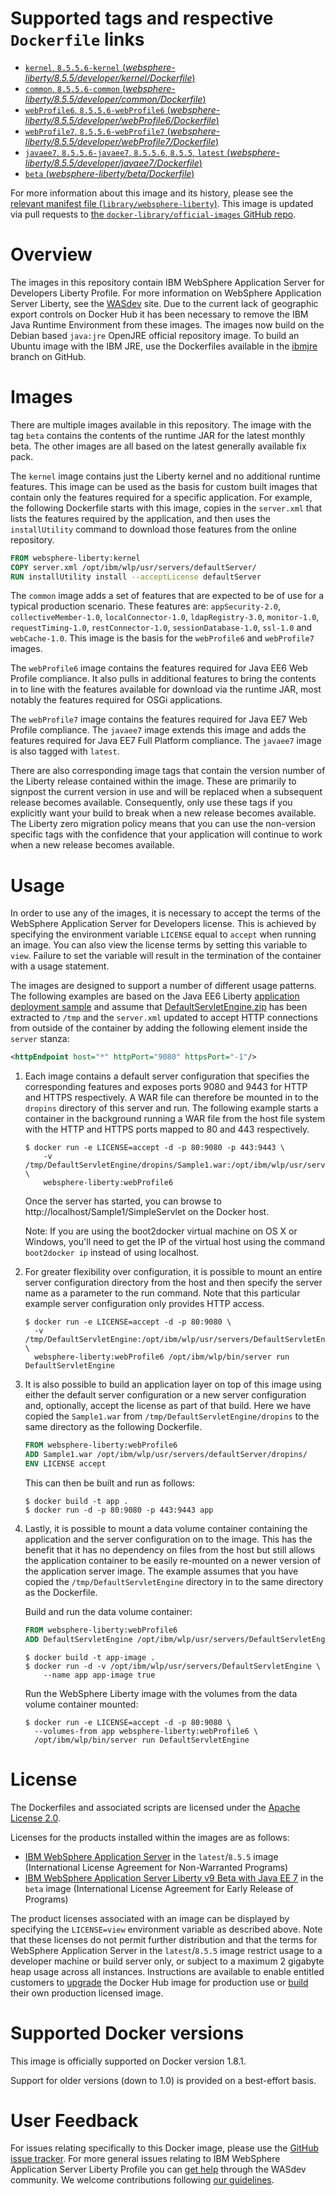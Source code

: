 # Supported tags and respective `Dockerfile` links

-	[`kernel`, `8.5.5.6-kernel` (*websphere-liberty/8.5.5/developer/kernel/Dockerfile*)](https://github.com/WASdev/ci.docker/blob/c424138b69111e82fbacb08fb4f18913d2e977fd/websphere-liberty/8.5.5/developer/kernel/Dockerfile)
-	[`common`, `8.5.5.6-common` (*websphere-liberty/8.5.5/developer/common/Dockerfile*)](https://github.com/WASdev/ci.docker/blob/c424138b69111e82fbacb08fb4f18913d2e977fd/websphere-liberty/8.5.5/developer/common/Dockerfile)
-	[`webProfile6`, `8.5.5.6-webProfile6` (*websphere-liberty/8.5.5/developer/webProfile6/Dockerfile*)](https://github.com/WASdev/ci.docker/blob/c424138b69111e82fbacb08fb4f18913d2e977fd/websphere-liberty/8.5.5/developer/webProfile6/Dockerfile)
-	[`webProfile7`, `8.5.5.6-webProfile7` (*websphere-liberty/8.5.5/developer/webProfile7/Dockerfile*)](https://github.com/WASdev/ci.docker/blob/c424138b69111e82fbacb08fb4f18913d2e977fd/websphere-liberty/8.5.5/developer/webProfile7/Dockerfile)
-	[`javaee7`, `8.5.5.6-javaee7`, `8.5.5.6`, `8.5.5`, `latest` (*websphere-liberty/8.5.5/developer/javaee7/Dockerfile*)](https://github.com/WASdev/ci.docker/blob/c424138b69111e82fbacb08fb4f18913d2e977fd/websphere-liberty/8.5.5/developer/javaee7/Dockerfile)
-	[`beta` (*websphere-liberty/beta/Dockerfile*)](https://github.com/WASdev/ci.docker/blob/c424138b69111e82fbacb08fb4f18913d2e977fd/websphere-liberty/beta/Dockerfile)

For more information about this image and its history, please see the [relevant manifest file (`library/websphere-liberty`)](https://github.com/docker-library/official-images/blob/master/library/websphere-liberty). This image is updated via pull requests to [the `docker-library/official-images` GitHub repo](https://github.com/docker-library/official-images).

# Overview

The images in this repository contain IBM WebSphere Application Server for Developers Liberty Profile. For more information on WebSphere Application Server Liberty, see the [WASdev](https://developer.ibm.com/wasdev/docs/category/getting-started/) site. Due to the current lack of geographic export controls on Docker Hub it has been necessary to remove the IBM Java Runtime Environment from these images. The images now build on the Debian based `java:jre` OpenJRE official repository image. To build an Ubuntu image with the IBM JRE, use the Dockerfiles available in the [ibmjre](https://github.com/WASdev/ci.docker/tree/ibmjre/websphere-liberty/8.5.5) branch on GitHub.

# Images

There are multiple images available in this repository. The image with the tag `beta` contains the contents of the runtime JAR for the latest monthly beta. The other images are all based on the latest generally available fix pack.

The `kernel` image contains just the Liberty kernel and no additional runtime features. This image can be used as the basis for custom built images that contain only the features required for a specific application. For example, the following Dockerfile starts with this image, copies in the `server.xml` that lists the features required by the application, and then uses the `installUtility` command to download those features from the online repository.

```dockerfile
FROM websphere-liberty:kernel
COPY server.xml /opt/ibm/wlp/usr/servers/defaultServer/
RUN installUtility install --acceptLicense defaultServer
```

The `common` image adds a set of features that are expected to be of use for a typical production scenario. These features are: `appSecurity-2.0`, `collectiveMember-1.0`, `localConnector-1.0`, `ldapRegistry-3.0`, `monitor-1.0`, `requestTiming-1.0`, `restConnector-1.0`, `sessionDatabase-1.0`, `ssl-1.0` and `webCache-1.0`. This image is the basis for the `webProfile6` and `webProfile7` images.

The `webProfile6` image contains the features required for Java EE6 Web Profile compliance. It also pulls in additional features to bring the contents in to line with the features available for download via the runtime JAR, most notably the features required for OSGi applications.

The `webProfile7` image contains the features required for Java EE7 Web Profile compliance. The `javaee7` image extends this image and adds the features required for Java EE7 Full Platform compliance. The `javaee7` image is also tagged with `latest`.

There are also corresponding image tags that contain the version number of the Liberty release contained within the image. These are primarily to signpost the current version in use and will be replaced when a subsequent release becomes available. Consequently, only use these tags if you explicitly want your build to break when a new release becomes available. The Liberty zero migration policy means that you can use the non-version specific tags with the confidence that your application will continue to work when a new release becomes available.

# Usage

In order to use any of the images, it is necessary to accept the terms of the WebSphere Application Server for Developers license. This is achieved by specifying the environment variable `LICENSE` equal to `accept` when running an image. You can also view the license terms by setting this variable to `view`. Failure to set the variable will result in the termination of the container with a usage statement.

The images are designed to support a number of different usage patterns. The following examples are based on the Java EE6 Liberty [application deployment sample](https://developer.ibm.com/wasdev/docs/article_appdeployment/) and assume that [DefaultServletEngine.zip](https://www.ibm.com/developerworks/mydeveloperworks/blogs/wasdev/resource/DefaultServletEngine.zip) has been extracted to `/tmp` and the `server.xml` updated to accept HTTP connections from outside of the container by adding the following element inside the `server` stanza:

```xml
<httpEndpoint host="*" httpPort="9080" httpsPort="-1"/>
```

1.	Each image contains a default server configuration that specifies the corresponding features and exposes ports 9080 and 9443 for HTTP and HTTPS respectively. A WAR file can therefore be mounted in to the `dropins` directory of this server and run. The following example starts a container in the background running a WAR file from the host file system with the HTTP and HTTPS ports mapped to 80 and 443 respectively.

	```console
	$ docker run -e LICENSE=accept -d -p 80:9080 -p 443:9443 \
	    -v /tmp/DefaultServletEngine/dropins/Sample1.war:/opt/ibm/wlp/usr/servers/defaultServer/dropins/Sample1.war \
	    websphere-liberty:webProfile6
	```

	Once the server has started, you can browse to http://localhost/Sample1/SimpleServlet on the Docker host.

	Note: If you are using the boot2docker virtual machine on OS X or Windows, you'll need to get the IP of the virtual host using the command `boot2docker ip` instead of using localhost.

2.	For greater flexibility over configuration, it is possible to mount an entire server configuration directory from the host and then specify the server name as a parameter to the run command. Note that this particular example server configuration only provides HTTP access.

	```console
	$ docker run -e LICENSE=accept -d -p 80:9080 \
	  -v /tmp/DefaultServletEngine:/opt/ibm/wlp/usr/servers/DefaultServletEngine \
	  websphere-liberty:webProfile6 /opt/ibm/wlp/bin/server run DefaultServletEngine
	```

3.	It is also possible to build an application layer on top of this image using either the default server configuration or a new server configuration and, optionally, accept the license as part of that build. Here we have copied the `Sample1.war` from `/tmp/DefaultServletEngine/dropins` to the same directory as the following Dockerfile.

	```dockerfile
	FROM websphere-liberty:webProfile6
	ADD Sample1.war /opt/ibm/wlp/usr/servers/defaultServer/dropins/
	ENV LICENSE accept
	```

	This can then be built and run as follows:

	```console
	$ docker build -t app .
	$ docker run -d -p 80:9080 -p 443:9443 app
	```

4.	Lastly, it is possible to mount a data volume container containing the application and the server configuration on to the image. This has the benefit that it has no dependency on files from the host but still allows the application container to be easily re-mounted on a newer version of the application server image. The example assumes that you have copied the `/tmp/DefaultServletEngine` directory in to the same directory as the Dockerfile.

	Build and run the data volume container:

	```dockerfile
	FROM websphere-liberty:webProfile6
	ADD DefaultServletEngine /opt/ibm/wlp/usr/servers/DefaultServletEngine
	```

	```console
	$ docker build -t app-image .
	$ docker run -d -v /opt/ibm/wlp/usr/servers/DefaultServletEngine \
	    --name app app-image true
	```

	Run the WebSphere Liberty image with the volumes from the data volume container mounted:

	```console
	$ docker run -e LICENSE=accept -d -p 80:9080 \
	  --volumes-from app websphere-liberty:webProfile6 \
	  /opt/ibm/wlp/bin/server run DefaultServletEngine
	```

# License

The Dockerfiles and associated scripts are licensed under the [Apache License 2.0](http://www.apache.org/licenses/LICENSE-2.0.html).

Licenses for the products installed within the images are as follows:

-	[IBM WebSphere Application Server](https://public.dhe.ibm.com/ibmdl/export/pub/software/websphere/wasdev/downloads/wlp/8.5.5.5/lafiles/runtime/en.html) in the `latest`/`8.5.5` image (International License Agreement for Non-Warranted Programs)
-	[IBM WebSphere Application Server Liberty v9 Beta with Java EE 7](https://public.dhe.ibm.com/ibmdl/export/pub/software/websphere/wasdev/downloads/wlp/beta/lafiles/en.html) in the `beta` image (International License Agreement for Early Release of Programs)

The product licenses associated with an image can be displayed by specifying the `LICENSE=view` environment variable as described above. Note that these licenses do not permit further distribution and that the terms for WebSphere Application Server in the `latest`/`8.5.5` image restrict usage to a developer machine or build server only, or subject to a maximum 2 gigabyte heap usage across all instances. Instructions are available to enable entitled customers to [upgrade](https://github.com/WASdev/ci.docker/tree/master/websphere-liberty/8.5.5/production-upgrade) the Docker Hub image for production use or [build](https://github.com/WASdev/ci.docker/tree/master/websphere-liberty/8.5.5/production-install) their own production licensed image.

# Supported Docker versions

This image is officially supported on Docker version 1.8.1.

Support for older versions (down to 1.0) is provided on a best-effort basis.

# User Feedback

For issues relating specifically to this Docker image, please use the [GitHub issue tracker](https://github.com/WASdev/ci.docker/issues). For more general issues relating to IBM WebSphere Application Server Liberty Profile you can [get help](https://developer.ibm.com/wasdev/help/) through the WASdev community. We welcome contributions following [our guidelines](https://github.com/WASdev/wasdev.github.io/blob/master/CONTRIBUTING.md).
